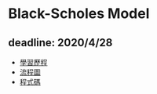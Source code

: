 # Black-Scholes Model  
deadline: 2020/4/28  
---
- [學習歷程](https://github.com/payko/Financial_Engineering/blob/master/Hw4/%E5%AD%B8%E7%BF%92%E6%AD%B7%E7%A8%8B.md) 
- [流程圖](https://github.com/payko/Financial_Engineering/blob/master/Hw4/%E6%B5%81%E7%A8%8B%E5%9C%96.png)
- [程式碼](https://github.com/payko/Financial_Engineering/blob/master/Hw4/%E7%A8%8B%E5%BC%8F%E7%A2%BC.ipynb)

